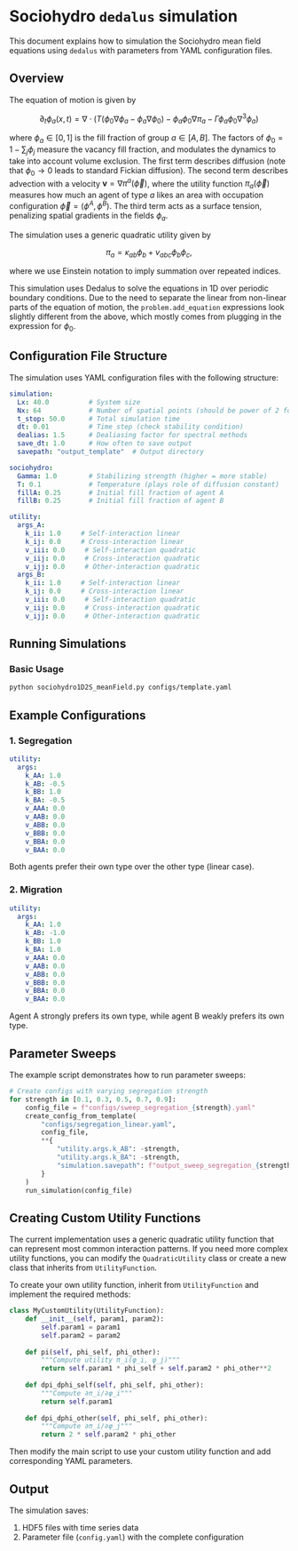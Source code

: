 # Sociohydro `dedalus` simulation

This document explains how to simulation the Sociohydro mean field equations using `dedalus` with parameters from YAML configuration files.

## Overview

The equation of motion is given by

$$\partial_t \phi_a(x, t) = \nabla \cdot \left( T\left( \phi_0 \nabla \phi_a - \phi_a \nabla \phi_0 \right) - \phi_a \phi_0 \nabla \pi_a - \Gamma \phi_a \phi_0 \nabla^3 \phi_a \right)$$

where $\phi_a \in [0, 1]$ is the fill fraction of group $a \in [A, B]$. The factors of $\phi_0 = 1 - \sum_j \phi_j$ measure the vacancy fill fraction, and modulates the dynamics to take into account volume exclusion.
The first term describes diffusion (note that $\phi_0 \to 0$ leads to standard Fickian diffusion).
The second term describes advection with a velocity $\mathbf{v} = \nabla \pi^a(\vec{\phi})$, where the utility function $\pi_a(\vec{\phi})$ measures how much an agent of type $a$ likes an area with occupation configuration $\vec{\phi} = (\phi^A, \phi^B)$.
The third term acts as a surface tension, penalizing spatial gradients in the fields $\phi_a$.

The simulation uses a generic quadratic utility given by

$$\pi_a =  \kappa_{ab} \phi_b + \nu_{abc} \phi_b \phi_c,$$

where we use Einstein notation to imply summation over repeated indices.

This simulation uses Dedalus to solve the equations in 1D over periodic boundary conditions. Due to the need to separate the linear from non-linear parts of the equation of motion, the `problem.add_equation` expressions look slightly different from the above, which mostly comes from plugging in the expression for $\phi_0$.

## Configuration File Structure

The simulation uses YAML configuration files with the following structure:

```yaml
simulation:
  Lx: 40.0          # System size
  Nx: 64            # Number of spatial points (should be power of 2 for FFT)
  t_stop: 50.0      # Total simulation time
  dt: 0.01          # Time step (check stability condition)
  dealias: 1.5      # Dealiasing factor for spectral methods
  save_dt: 1.0      # How often to save output
  savepath: "output_template"  # Output directory

sociohydro:
  Gamma: 1.0        # Stabilizing strength (higher = more stable)
  T: 0.1            # Temperature (plays role of diffusion constant)
  fillA: 0.25       # Initial fill fraction of agent A
  fillB: 0.25       # Initial fill fraction of agent B

utility:
  args_A:
    k_ii: 1.0     # Self-interaction linear
    k_ij: 0.0     # Cross-interaction linear
    v_iii: 0.0     # Self-interaction quadratic
    v_iij: 0.0     # Cross-interaction quadratic
    v_ijj: 0.0     # Other-interaction quadratic
  args_B:
    k_ii: 1.0     # Self-interaction linear
    k_ij: 0.0     # Cross-interaction linear
    v_iii: 0.0     # Self-interaction quadratic
    v_iij: 0.0     # Cross-interaction quadratic
    v_ijj: 0.0     # Other-interaction quadratic
```

## Running Simulations

### Basic Usage

```bash
python sociohydro1D2S_meanField.py configs/template.yaml
```

## Example Configurations

### 1. Segregation
```yaml
utility:
  args:
    k_AA: 1.0
    k_AB: -0.5
    k_BB: 1.0
    k_BA: -0.5
    v_AAA: 0.0
    v_AAB: 0.0
    v_ABB: 0.0
    v_BBB: 0.0
    v_BBA: 0.0
    v_BAA: 0.0
```
Both agents prefer their own type over the other type (linear case).

### 2. Migration
```yaml
utility:
  args:
    k_AA: 1.0
    k_AB: -1.0
    k_BB: 1.0
    k_BA: 1.0
    v_AAA: 0.0
    v_AAB: 0.0
    v_ABB: 0.0
    v_BBB: 0.0
    v_BBA: 0.0
    v_BAA: 0.0
```
Agent A strongly prefers its own type, while agent B weakly prefers its own type.

## Parameter Sweeps

The example script demonstrates how to run parameter sweeps:

```python
# Create configs with varying segregation strength
for strength in [0.1, 0.3, 0.5, 0.7, 0.9]:
    config_file = f"configs/sweep_segregation_{strength}.yaml"
    create_config_from_template(
        "configs/segregation_linear.yaml",
        config_file,
        **{
            "utility.args.k_AB": -strength,
            "utility.args.k_BA": -strength,
            "simulation.savepath": f"output_sweep_segregation_{strength}"
        }
    )
    run_simulation(config_file)
```

## Creating Custom Utility Functions

The current implementation uses a generic quadratic utility function that can represent most common interaction patterns. If you need more complex utility functions, you can modify the `QuadraticUtility` class or create a new class that inherits from `UtilityFunction`.

To create your own utility function, inherit from `UtilityFunction` and implement the required methods:

```python
class MyCustomUtility(UtilityFunction):
    def __init__(self, param1, param2):
        self.param1 = param1
        self.param2 = param2
    
    def pi(self, phi_self, phi_other):
        """Compute utility π_i(φ_i, φ_j)"""
        return self.param1 * phi_self + self.param2 * phi_other**2
    
    def dpi_dphi_self(self, phi_self, phi_other):
        """Compute ∂π_i/∂φ_i"""
        return self.param1
    
    def dpi_dphi_other(self, phi_self, phi_other):
        """Compute ∂π_i/∂φ_j"""
        return 2 * self.param2 * phi_other
```

Then modify the main script to use your custom utility function and add corresponding YAML parameters.

## Output

The simulation saves:
1. HDF5 files with time series data
2. Parameter file (`config.yaml`) with the complete configuration

